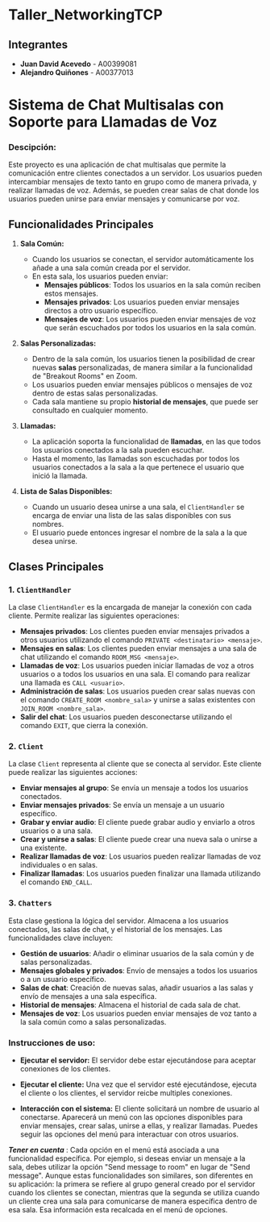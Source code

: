 # Taller_NetworkingTCP

## Integrantes

- **Juan David Acevedo** - A00399081
- **Alejandro Quiñones** - A00377013


# Sistema de Chat Multisalas con Soporte para Llamadas de Voz

### Descipción: 
Este proyecto es una aplicación de chat multisalas que permite la comunicación entre clientes conectados a un servidor. Los usuarios pueden intercambiar mensajes de texto tanto en grupo como de manera privada, y realizar llamadas de voz. Además, se pueden crear salas de chat donde los usuarios pueden unirse para enviar mensajes y comunicarse por voz.

## Funcionalidades Principales

1. **Sala Común:**
   - Cuando los usuarios se conectan, el servidor automáticamente los añade a una sala común creada por el servidor. 
   - En esta sala, los usuarios pueden enviar:
     - **Mensajes públicos**: Todos los usuarios en la sala común reciben estos mensajes.
     - **Mensajes privados**: Los usuarios pueden enviar mensajes directos a otro usuario específico.
     - **Mensajes de voz**: Los usuarios pueden enviar mensajes de voz que serán escuchados por todos los usuarios en la sala común.

2. **Salas Personalizadas:**
   - Dentro de la sala común, los usuarios tienen la posibilidad de crear nuevas **salas** personalizadas, de manera similar a la funcionalidad de "Breakout Rooms" en Zoom.
   - Los usuarios pueden enviar mensajes públicos o mensajes de voz dentro de estas salas personalizadas.
   - Cada sala mantiene su propio **historial de mensajes**, que puede ser consultado en cualquier momento.

3. **Llamadas:**
   - La aplicación soporta la funcionalidad de **llamadas**, en las que todos los usuarios conectados a la sala pueden escuchar.
   - Hasta el momento, las llamadas son escuchadas por todos los usuarios conectados a la sala a la que pertenece el usuario que inició la llamada.

4. **Lista de Salas Disponibles:**
   - Cuando un usuario desea unirse a una sala, el `ClientHandler` se encarga de enviar una lista de las salas disponibles con sus nombres.
   - El usuario puede entonces ingresar el nombre de la sala a la que desea unirse.


## Clases Principales

### 1. `ClientHandler`

La clase `ClientHandler` es la encargada de manejar la conexión con cada cliente. Permite realizar las siguientes operaciones:

- **Mensajes privados**: Los clientes pueden enviar mensajes privados a otros usuarios utilizando el comando `PRIVATE <destinatario> <mensaje>`.
- **Mensajes en salas**: Los clientes pueden enviar mensajes a una sala de chat utilizando el comando `ROOM_MSG <mensaje>`.
- **Llamadas de voz**: Los usuarios pueden iniciar llamadas de voz a otros usuarios o a todos los usuarios en una sala. El comando para realizar una llamada es `CALL <usuario>`.
- **Administración de salas**: Los usuarios pueden crear salas nuevas con el comando `CREATE_ROOM <nombre_sala>` y unirse a salas existentes con `JOIN_ROOM <nombre_sala>`.
- **Salir del chat**: Los usuarios pueden desconectarse utilizando el comando `EXIT`, que cierra la conexión.

### 2. `Client`

La clase `Client` representa al cliente que se conecta al servidor. Este cliente puede realizar las siguientes acciones:

- **Enviar mensajes al grupo**: Se envía un mensaje a todos los usuarios conectados.
- **Enviar mensajes privados**: Se envía un mensaje a un usuario específico.
- **Grabar y enviar audio**: El cliente puede grabar audio y enviarlo a otros usuarios o a una sala.
- **Crear y unirse a salas**: El cliente puede crear una nueva sala o unirse a una existente.
- **Realizar llamadas de voz**: Los usuarios pueden realizar llamadas de voz individuales o en salas.
- **Finalizar llamadas**: Los usuarios pueden finalizar una llamada utilizando el comando `END_CALL`.

### 3. `Chatters`
Esta clase gestiona la lógica del servidor. Almacena a los usuarios conectados, las salas de chat, y el historial de los mensajes. Las funcionalidades clave incluyen:

- **Gestión de usuarios**: Añadir o eliminar usuarios de la sala común y de salas personalizadas.
- **Mensajes globales y privados**: Envío de mensajes a todos los usuarios o a un usuario específico.
- **Salas de chat**: Creación de nuevas salas, añadir usuarios a las salas y envío de mensajes a una sala específica.
- **Historial de mensajes**: Almacena el historial de cada sala de chat.
- **Mensajes de voz**: Los usuarios pueden enviar mensajes de voz tanto a la sala común como a salas personalizadas.
### Instrucciones de uso:

- **Ejecutar el servidor:** El servidor debe estar ejecutándose para aceptar conexiones de los clientes. 

- **Ejecutar el cliente:** Una vez que el servidor esté ejecutándose, ejecuta el cliente o los clientes, el servidor reicbe multiples conexiones.

- **Interacción con el sistema:** El cliente solicitará un nombre de usuario al conectarse. Aparecerá un menú con las opciones disponibles para enviar mensajes, crear salas, unirse a ellas, y realizar llamadas. Puedes seguir las opciones del menú para interactuar con otros usuarios.

***Tener en cuenta*** : Cada opción en el menú está asociada a una funcionalidad específica. Por ejemplo, si deseas enviar un mensaje a la sala, debes utilizar la opción "Send message to room" en lugar de "Send message". Aunque estas funcionalidades son similares, son diferentes en su aplicación: la primera se refiere al grupo general creado por el servidor cuando los clientes se conectan, mientras que la segunda se utiliza cuando un cliente crea una sala para comunicarse de manera específica dentro de esa sala. Esa información esta recalcada en el menú de opciones.

